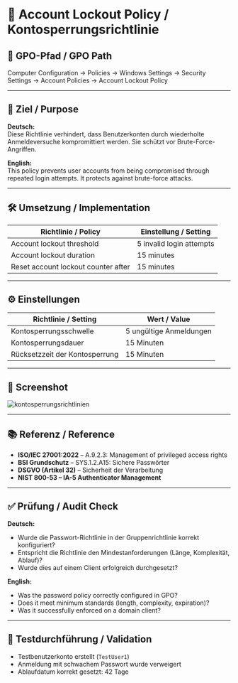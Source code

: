 

# 🚫 Account Lockout Policy / Kontosperrungsrichtlinie

## 📌 GPO-Pfad / GPO Path  
Computer Configuration → Policies → Windows Settings → Security Settings → Account Policies → Account Lockout Policy

---

## 🎯 Ziel / Purpose

**Deutsch:**  
Diese Richtlinie verhindert, dass Benutzerkonten durch wiederholte Anmeldeversuche kompromittiert werden. Sie schützt vor Brute-Force-Angriffen.

**English:**  
This policy prevents user accounts from being compromised through repeated login attempts. It protects against brute-force attacks.

---

## 🛠️ Umsetzung / Implementation

| Richtlinie / Policy                            | Einstellung / Setting     |
|------------------------------------------------|---------------------------|
| Account lockout threshold                      | 5 invalid login attempts  |
| Account lockout duration                       | 15 minutes                |
| Reset account lockout counter after            | 15 minutes                |

---

## ⚙️ Einstellungen

| Richtlinie / Setting                          | Wert / Value              |
|-----------------------------------------------|---------------------------|
| Kontosperrungsschwelle                         | 5 ungültige Anmeldungen   |
| Kontosperrungsdauer                            | 15 Minuten                |
| Rücksetzzeit der Kontosperrung                 | 15 Minuten                |

---

## 📸 Screenshot

![kontosperrungsrichtlinien](https://github.com/user-attachments/assets/616c9c6b-8ea2-4d06-afa7-952dea05406e)

---
## 📚 Referenz / Reference

- **ISO/IEC 27001:2022** – A.9.2.3: Management of privileged access rights  
- **BSI Grundschutz** – SYS.1.2.A15: Sichere Passwörter  
- **DSGVO (Artikel 32)** – Sicherheit der Verarbeitung
- **NIST 800-53 – IA-5 Authenticator Management**


---

## ✅ Prüfung / Audit Check

**Deutsch:**  
- Wurde die Passwort-Richtlinie in der Gruppenrichtlinie korrekt konfiguriert?  
- Entspricht die Richtlinie den Mindestanforderungen (Länge, Komplexität, Ablauf)?  
- Wurde dies auf einem Client erfolgreich durchgesetzt?

**English:**  
- Was the password policy correctly configured in GPO?  
- Does it meet minimum standards (length, complexity, expiration)?  
- Was it successfully enforced on a domain client?

---

## 🧪 Testdurchführung / Validation

- Testbenutzerkonto erstellt (`TestUser1`)
- Anmeldung mit schwachem Passwort wurde verweigert
- Ablaufdatum korrekt gesetzt: 42 Tage








